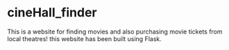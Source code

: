 # cineHall_finder
 This is a website for finding movies and also purchasing movie tickets from local theatres! this website has been built using Flask. 
